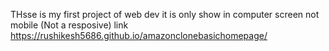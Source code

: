 THsse is my first project of web dev 
it is only show in computer screen not mobile (Not a resposive)
link https://rushikesh5686.github.io/amazonclonebasichomepage/
